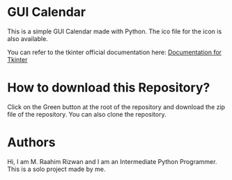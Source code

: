 # GUI Calendar
This is a simple GUI Calendar made with Python.  The ico file for the icon is also available. 

You can refer to the tkinter official documentation here: [Documentation for Tkinter](https://docs.python.org/3/library/tk.html)

# How to download this Repository?
Click on the Green button at the root of the repository and download the zip file of the repository. You can also clone the repository.

# Authors
Hi, I am M. Raahim Rizwan and I am an Intermediate Python Programmer. This is a solo project made by me.
